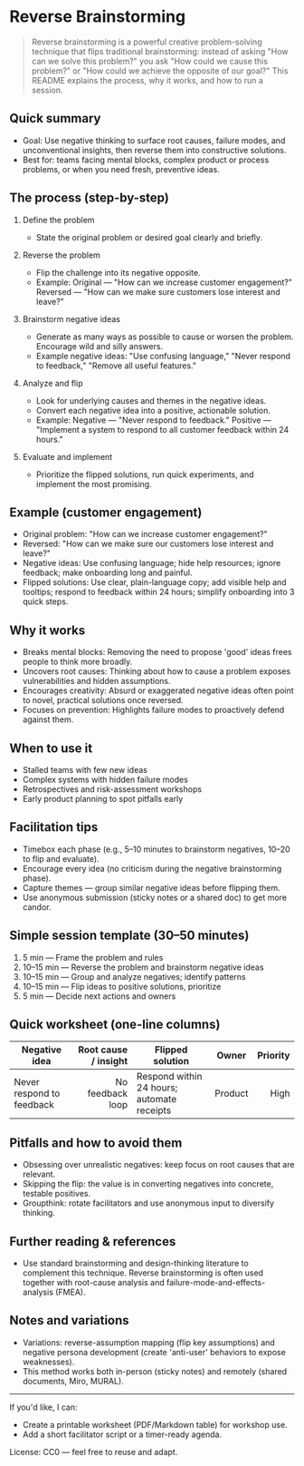 # Reverse Brainstorming

> Reverse brainstorming is a powerful creative problem-solving technique that flips traditional brainstorming: instead of asking "How can we solve this problem?" you ask "How could we cause this problem?" or "How could we achieve the opposite of our goal?" This README explains the process, why it works, and how to run a session.

## Quick summary

- Goal: Use negative thinking to surface root causes, failure modes, and unconventional insights, then reverse them into constructive solutions.
- Best for: teams facing mental blocks, complex product or process problems, or when you need fresh, preventive ideas.

## The process (step-by-step)

1. Define the problem
   - State the original problem or desired goal clearly and briefly.

2. Reverse the problem
   - Flip the challenge into its negative opposite.
   - Example: Original — "How can we increase customer engagement?" Reversed — "How can we make sure customers lose interest and leave?"

3. Brainstorm negative ideas
   - Generate as many ways as possible to cause or worsen the problem. Encourage wild and silly answers.
   - Example negative ideas: "Use confusing language," "Never respond to feedback," "Remove all useful features."

4. Analyze and flip
   - Look for underlying causes and themes in the negative ideas.
   - Convert each negative idea into a positive, actionable solution.
   - Example: Negative — "Never respond to feedback." Positive — "Implement a system to respond to all customer feedback within 24 hours."

5. Evaluate and implement
   - Prioritize the flipped solutions, run quick experiments, and implement the most promising.

## Example (customer engagement)

- Original problem: "How can we increase customer engagement?"
- Reversed: "How can we make sure our customers lose interest and leave?"
- Negative ideas: Use confusing language; hide help resources; ignore feedback; make onboarding long and painful.
- Flipped solutions: Use clear, plain-language copy; add visible help and tooltips; respond to feedback within 24 hours; simplify onboarding into 3 quick steps.

## Why it works

- Breaks mental blocks: Removing the need to propose 'good' ideas frees people to think more broadly.
- Uncovers root causes: Thinking about how to cause a problem exposes vulnerabilities and hidden assumptions.
- Encourages creativity: Absurd or exaggerated negative ideas often point to novel, practical solutions once reversed.
- Focuses on prevention: Highlights failure modes to proactively defend against them.

## When to use it

- Stalled teams with few new ideas
- Complex systems with hidden failure modes
- Retrospectives and risk-assessment workshops
- Early product planning to spot pitfalls early

## Facilitation tips

- Timebox each phase (e.g., 5–10 minutes to brainstorm negatives, 10–20 to flip and evaluate).
- Encourage every idea (no criticism during the negative brainstorming phase).
- Capture themes — group similar negative ideas before flipping them.
- Use anonymous submission (sticky notes or a shared doc) to get more candor.

## Simple session template (30–50 minutes)

1. 5 min — Frame the problem and rules
2. 10–15 min — Reverse the problem and brainstorm negative ideas
3. 10–15 min — Group and analyze negatives; identify patterns
4. 10–15 min — Flip ideas to positive solutions, prioritize
5. 5 min — Decide next actions and owners

## Quick worksheet (one-line columns)

| Negative idea | Root cause / insight | Flipped solution | Owner | Priority |
|---|---:|---|---|---:|
| Never respond to feedback | No feedback loop | Respond within 24 hours; automate receipts | Product | High |

## Pitfalls and how to avoid them

- Obsessing over unrealistic negatives: keep focus on root causes that are relevant.
- Skipping the flip: the value is in converting negatives into concrete, testable positives.
- Groupthink: rotate facilitators and use anonymous input to diversify thinking.

## Further reading & references

- Use standard brainstorming and design-thinking literature to complement this technique. Reverse brainstorming is often used together with root-cause analysis and failure-mode-and-effects-analysis (FMEA).

## Notes and variations

- Variations: reverse-assumption mapping (flip key assumptions) and negative persona development (create 'anti-user' behaviors to expose weaknesses).
- This method works both in-person (sticky notes) and remotely (shared documents, Miro, MURAL).

---

If you'd like, I can:

- Create a printable worksheet (PDF/Markdown table) for workshop use.
- Add a short facilitator script or a timer-ready agenda.

License: CC0 — feel free to reuse and adapt.
